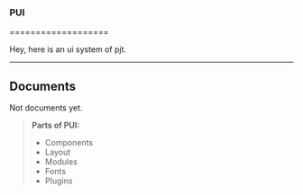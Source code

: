 ### PUI
===================

Hey, here is an ui system of pjt.

----------

Documents
-------------
Not documents yet.

> **Parts of PUI:**
> - Components
> - Layout
> - Modules
> - Fonts
> - Plugins


